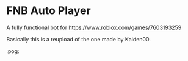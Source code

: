 # FNB Auto Player

A fully functional bot for https://www.roblox.com/games/7603193259

Basically this is a reupload of the one made by Kaiden00.

:pog:
